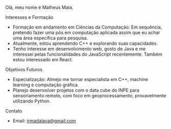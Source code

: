 
Olá, meu nome é Matheus Maia.

Interesses e Formação

- Formação em andamento em Ciências da Computação: Em sequência, pretendo fazer uma pós em computação aplicada assim que eu achar uma área específica para pesquisa.
- Atualmente, estou aprendendo C++ e explorando suas capacidades.
- Tenho interesse em desenvolvimento web, gosto de Java e me interessei pelas funcionalidades do JavaScript recentemente. Também estou interessado em React.

Objetivos Futuros

- Especialização: Almejo me tornar especialista em C++, machine learning e computação gráfica.
- Planejo desenvolver projetos com o data cube do INPE para sensoriamento remoto, com foco em geoprocessamento, provavelmente utilizando Python.

Contato

- Email: irmadalava@gmail.com
